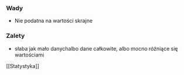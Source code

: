 ### Wady
- Nie podatna na wartości skrajne
### Zalety
- słaba jak mało danychalbo dane całkowite, albo mocno różniące się wartościami

[[Statystyka]]